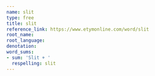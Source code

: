 ```yaml
---
name: slit
type: free
title: slit
reference_link: https://www.etymonline.com/word/slit
root_name: 
root_language: 
denotation: 
word_sums:
- sum: 'Slit + '
  respelling: slit
---
```

